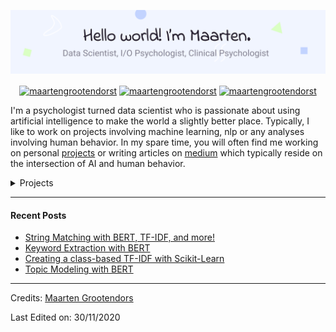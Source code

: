 ![image](https://raw.githubusercontent.com/MaartenGr/MaartenGr/master/images/header.png)

<p align="center">
<a href="https://medium.com/@maartengrootendorst" target="blank"><img align="center" src="https://img.shields.io/badge/-medium-7CB342?style=for-the-badge&labelColor=7CB342&logo=Medium&link=https://medium.com/@maartengrootendorst" alt="maartengrootendorst"/></a>
<a href="https://www.linkedin.com/in/mgrootendorst/" target="blank"><img align="center" src="https://img.shields.io/badge/-LinkedIn-039BE5?style=for-the-badge&logo=Linkedin&logoColor=white&link=https://www.linkedin.com/in/mgrootendorst/" alt="maartengrootendorst"/></a>
<a href="https://twitter.com/maartengr" target="blank"><img align="center" src="https://img.shields.io/badge/-Twitter-A7C0FF?style=for-the-badge&logo=Twitter&logoColor=white&link=https://twitter.com/maartengr" alt="maartengrootendorst"/></a>

</p>

I'm a psychologist turned data scientist who is passionate about using artificial
intelligence to make the world a slightly better place. Typically, I like to 
work on projects involving machine learning, nlp or 
any analyses involving human behavior. In my spare time, you will often
find me working on personal [projects](https://github.com/MaartenGr/Projects) 
or writing articles on [medium](http://medium.com/@maartengrootendorst) which typically reside on the intersection of AI and human behavior. 

<details>
<summary>Projects</summary>
  
  <!---
  | Command | Description |
| --- | --- |
| [Vectors of Locally Aggregated Concepts](https://github.com/MaartenGr/VLAC) | <img src="https://img.shields.io/badge/-NLP-red"> <img src="https://img.shields.io/badge/-Python-blue">|
| ... | ... |
  --->
  
| Project | Tags |
| --- | --- |
| [**BERTopic**: Topic Modeling with BERT](https://github.com/MaartenGr/BERTopic) | <img src="https://img.shields.io/badge/-PyPi-blue"> <img src="https://img.shields.io/badge/-Embeddings-red"> <img src="https://img.shields.io/badge/-cTFIDF-red"> <img src="https://img.shields.io/badge/-UMAP-81D4FA"> <img src="https://img.shields.io/badge/-HDBSCAN-81D4FA"> <img src="https://img.shields.io/badge/-Python-blue">|
| [**KeyBERT**: Keyword Extraction with BERT](https://github.com/MaartenGr/KeyBERT) | <img src="https://img.shields.io/badge/-PyPi-blue"> <img src="https://img.shields.io/badge/-Embeddings-red"> <img src="https://img.shields.io/badge/-MMR-81D4FA"> <img src="https://img.shields.io/badge/-Python-blue">|
| [**SoAn**: Analyzing WhatsApp Messages](https://github.com/MaartenGr/soan) | <img src="https://img.shields.io/badge/-NLP-red"> <img src="https://img.shields.io/badge/-Text%20Mining-red"> <img src="https://img.shields.io/badge/-Python-blue"> |
| [**VLAC**: Vectors of Locally Aggregated Concepts](https://github.com/MaartenGr/VLAC) | <img src="https://img.shields.io/badge/-PyPi-blue"> <img src="https://img.shields.io/badge/-Published-212121"> <img src="https://img.shields.io/badge/-Word%20Embeddings-red"> <img src="https://img.shields.io/badge/-kMeans-81D4FA"> <img src="https://img.shields.io/badge/-Python-blue">|
| [**c-TF-IDF**: Class-based TF-IDF](https://github.com/MaartenGr/cTFIDF) | <img src="https://img.shields.io/badge/-NLP-red"> <img src="https://img.shields.io/badge/-Feature%20Extraction-red"> <img src="https://img.shields.io/badge/-Python-blue"> |
| [**ReinLife**: Artificial Life with Reinforcement Learning](https://github.com/MaartenGr/ReinLife) | <img src="https://img.shields.io/badge/-Reinforcement%20Learning-green"> <img src="https://img.shields.io/badge/-Deep%20Learning-yellow"> <img src="https://img.shields.io/badge/-Python-blue"> |
| [**Reviewer**: Character Popularity](https://github.com/MaartenGr/Reviewer) | <img src="https://img.shields.io/badge/-BERT-red"> <img src="https://img.shields.io/badge/-NER-red"> <img src="https://img.shields.io/badge/-Sentiment-red"> <img src="https://img.shields.io/badge/-Scraper-red"> <img src="https://img.shields.io/badge/-Python-blue"> |
| [Board Game Exploration](https://github.com/MaartenGr/boardgame) | <img src="https://img.shields.io/badge/-Visualization-purple"> <img src="https://img.shields.io/badge/-Streamlit-purple"> <img src="https://img.shields.io/badge/-Heroku-90A4AE"> <img src="https://img.shields.io/badge/-Python-blue"> |
| [Statistically Generated Disney Tournament](https://github.com/MaartenGr/DisneyTournament) | <img src="https://img.shields.io/badge/-Statistics-grey"> <img src="https://img.shields.io/badge/-Scraper-red"> <img src="https://img.shields.io/badge/-Python-blue"> <img src="https://img.shields.io/badge/-R-blue"> |
| [Pothole Detection](https://github.com/MaartenGr/PotholeDetection) | <img src="https://img.shields.io/badge/-Deep%20Learning-yellow"> <img src="https://img.shields.io/badge/-Keras-yellow"> <img src="https://img.shields.io/badge/-Python-blue"> |
| [Optimizing Emté Routes](https://github.com/MaartenGr/Projects/blob/master/Notebooks/RouteOptimization.ipynb) | <img src="https://img.shields.io/badge/-ILP-90A4AE"> <img src="https://img.shields.io/badge/-Simmulated%20Annealing-90A4AE"> <img src="https://img.shields.io/badge/-Python-blue"> |
| [Exploring Explainable ML](https://github.com/MaartenGr/InterpretableML) | <img src="https://img.shields.io/badge/-SHAP-81D4FA"> <img src="https://img.shields.io/badge/-LIME-81D4FA"> <img src="https://img.shields.io/badge/-Python-blue"> |
| [Deploying a Machine Learning Model](https://github.com/MaartenGr/ML-API) | <img src="https://img.shields.io/badge/-Docker-90A4AE"> <img src="https://img.shields.io/badge/-FastAPI-90A4AE"> <img src="https://img.shields.io/badge/-Python-blue"> |
| [Retro Games Reinforcement Learning](https://github.com/MaartenGr/ReinforcementLearning) | <img src="https://img.shields.io/badge/-Reinforcement%20Learning-green"> <img src="https://img.shields.io/badge/-Python-blue"> |
| [Statistical Cross-Validation Techniques](https://github.com/MaartenGr/validation) | <img src="https://img.shields.io/badge/-Wilcoxon-grey"> <img src="https://img.shields.io/badge/-McNemar-grey"> <img src="https://img.shields.io/badge/-Python-blue"> |
| [Cluster Analysis: Creating Customer Segments](https://github.com/MaartenGr/CustomerSegmentation/blob/master/Customer%20Segmentation.ipynb) | <img src="https://img.shields.io/badge/-DBSCAN-81D4FA"> <img src="https://img.shields.io/badge/-kMeans-81D4FA"> <img src="https://img.shields.io/badge/-Python-blue"> |
| [Exploring Advanced Feature Engineering Techniques](https://github.com/MaartenGr/feature-engineering) | <img src="https://img.shields.io/badge/-SMOTE-90A4AE"> <img src="https://img.shields.io/badge/-DFS-90A4AE"> <img src="https://img.shields.io/badge/-Python-blue"> |
| [Predicting and Optimizing Auction Prices](https://github.com/MaartenGr/Projects/blob/master/Notebooks/AuctionAnalysis.ipynb) | <img src="https://img.shields.io/badge/-LightGBM-81D4FA"> <img src="https://img.shields.io/badge/-Genetic%20Algorithms-90A4AE"> <img src="https://img.shields.io/badge/-Python-blue"> |
| [Statistical Analysis using the Hurdle Model](https://github.com/MaartenGr/Projects/blob/master/Notebooks/AppStoreAnalysis.ipynb) | <img src="https://img.shields.io/badge/-Hurdle-grey"> <img src="https://img.shields.io/badge/-ZINB%20Regression-grey"> <img src="https://img.shields.io/badge/-Python-blue"> |
| [Predict and optimize demand](https://github.com/MaartenGr/Projects/blob/master/Notebooks/simulation.ipynb) | <img src="https://img.shields.io/badge/-XGBoost-81D4FA"> <img src="https://img.shields.io/badge/-Bayesian%20Optimization-90A4AE"> <img src="https://img.shields.io/badge/-Python-blue"> |
| [Analyzing Google Takeout Data](https://github.com/MaartenGr/Projects/blob/master/Notebooks/GoogleTakeout.ipynb) | <img src="https://img.shields.io/badge/-Visualization-purple"> <img src="https://img.shields.io/badge/-Python-blue"> |
| [Cars Dashboard](https://github.com/MaartenGr/cars_dashboard) | <img src="https://img.shields.io/badge/-Visualization-purple"> <img src="https://img.shields.io/badge/-Dash-purple">  <img src="https://img.shields.io/badge/-Python-blue"> |
| [Qwixx Visualization](https://github.com/MaartenGr/Projects/blob/master/Notebooks/Scorecard.ipynb) | <img src="https://img.shields.io/badge/-Visualization-purple"> <img src="https://img.shields.io/badge/-Python-blue"> |
| [Academic Journey Visualization](https://github.com/MaartenGr/Projects/blob/master/Notebooks/Grades.ipynb) | <img src="https://img.shields.io/badge/-Visualization-purple"> <img src="https://img.shields.io/badge/-Python-blue"> |
| [Predicting Housing Prices](https://github.com/MaartenGr/Projects/blob/master/Notebooks/HousingPrices.ipynb) | <img src="https://img.shields.io/badge/-XGBoost-81D4FA"> <img src="https://img.shields.io/badge/-Stacking-81D4FA"> <img src="https://img.shields.io/badge/-Python-blue"> |
| [Analyzing FitBit Data](https://github.com/MaartenGr/fitbit/) | <img src="https://img.shields.io/badge/-XGBoost-81D4FA"> <img src="https://img.shields.io/badge/-Python-blue"> |

</details>  

----

#### Recent Posts
<!-- BLOG-POST-LIST:START -->
- [String Matching with BERT, TF-IDF, and more!](https://towardsdatascience.com/string-matching-with-bert-tf-idf-and-more-274bb3a95136?source=rss-22405c3b2875------2)
- [Keyword Extraction with BERT](https://towardsdatascience.com/keyword-extraction-with-bert-724efca412ea?source=rss-22405c3b2875------2)
- [Creating a class-based TF-IDF with Scikit-Learn](https://towardsdatascience.com/creating-a-class-based-tf-idf-with-scikit-learn-caea7b15b858?source=rss-22405c3b2875------2)
- [Topic Modeling with BERT](https://towardsdatascience.com/topic-modeling-with-bert-779f7db187e6?source=rss-22405c3b2875------2)
<!-- BLOG-POST-LIST:END -->



<!--

<img src="https://github-readme-stats.vercel.app/api?username=maartengr&show_icons=true" alt=maartengr />
<p align="left"> <img src="https://komarev.com/ghpvc/?username=maartengr" alt="maartengr" /> </p>

-->

-----
Credits: [Maarten Grootendors](https://github.com/MaartenGr)

Last Edited on: 30/11/2020